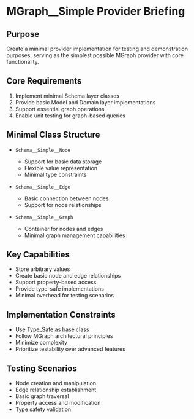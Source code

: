 # MGraph__Simple Provider Briefing

## Purpose
Create a minimal provider implementation for testing and demonstration purposes, serving as the simplest possible MGraph provider with core functionality.

## Core Requirements
1. Implement minimal Schema layer classes
2. Provide basic Model and Domain layer implementations
3. Support essential graph operations
4. Enable unit testing for graph-based queries

## Minimal Class Structure
- `Schema__Simple__Node`
  - Support for basic data storage
  - Flexible value representation
  - Minimal type constraints

- `Schema__Simple__Edge`
  - Basic connection between nodes
  - Support for node relationships

- `Schema__Simple__Graph`
  - Container for nodes and edges
  - Minimal graph management capabilities

## Key Capabilities
- Store arbitrary values
- Create basic node and edge relationships
- Support property-based access
- Provide type-safe implementations
- Minimal overhead for testing scenarios

## Implementation Constraints
- Use Type_Safe as base class
- Follow MGraph architectural principles
- Minimize complexity
- Prioritize testability over advanced features

## Testing Scenarios
- Node creation and manipulation
- Edge relationship establishment
- Basic graph traversal
- Property access and modification
- Type safety validation